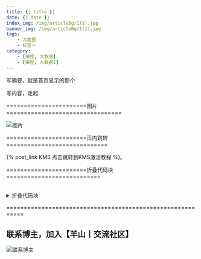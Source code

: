 ```yaml
---
title: {{ title }}
date: {{ date }}
index_img: /img/articleBg/1(1).jpg
banner_img: /img/articleBg/1(1).jpg
tags:
    - 大数据
    - 标签一
category:
    - [编程, 大数据]
    - [编程, 大数据1]
---
```


写摘要，就是首页显示的那个

<!-- more -->

写内容，走起

=======================图片=================================

![图片](/img/articleContent/目录/图片.png)

=======================页内跳转=============================

{% post_link KMS 点击跳转到KMS激活教程 %}。

=======================折叠代码块===========================

<br/>
<details>
<summary>折叠代码块</summary>

```
```

</details>

===========================================================

## 联系博主，加入【羊山丨交流社区】
![联系博主](/img/icon/wechatFindMe.png)
